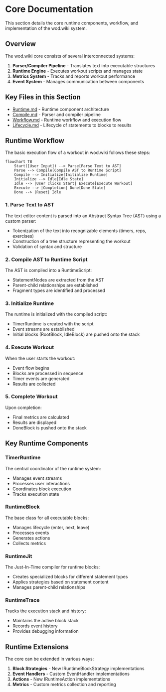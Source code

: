 # Core Documentation

This section details the core runtime components, workflow, and implementation of the wod.wiki system.

## Overview

The wod.wiki core consists of several interconnected systems:

1. **Parser/Compiler Pipeline** - Translates text into executable structures
2. **Runtime Engine** - Executes workout scripts and manages state
3. **Metrics System** - Tracks and reports workout performance
4. **Event System** - Manages communication between components

## Key Files in this Section

- [Runtime.md](./Runtime.md) - Runtime component architecture
- [Compile.md](./Compile.md) - Parser and compiler pipeline
- [Workflow.md](./Workflow.md) - Runtime workflow and execution flow
- [Lifecycle.md](./Lifecycle.md) - Lifecycle of statements to blocks to results

## Runtime Workflow

The basic execution flow of a workout in wod.wiki follows these steps:

```mermaid
flowchart TB
    Start([User Input]) --> Parse[Parse Text to AST]
    Parse --> Compile[Compile AST to Runtime Script]
    Compile --> Initialize[Initialize Runtime]
    Initialize --> Idle[Idle State]
    Idle --> |User clicks Start| Execute[Execute Workout]
    Execute --> |Completion| Done[Done State]
    Done --> |Reset| Idle
```

### 1. Parse Text to AST

The text editor content is parsed into an Abstract Syntax Tree (AST) using a custom parser:

- Tokenization of the text into recognizable elements (timers, reps, exercises)
- Construction of a tree structure representing the workout
- Validation of syntax and structure

### 2. Compile AST to Runtime Script

The AST is compiled into a RuntimeScript:

- StatementNodes are extracted from the AST
- Parent-child relationships are established
- Fragment types are identified and processed

### 3. Initialize Runtime

The runtime is initialized with the compiled script:

- TimerRuntime is created with the script
- Event streams are established
- Initial blocks (RootBlock, IdleBlock) are pushed onto the stack

### 4. Execute Workout

When the user starts the workout:

- Event flow begins
- Blocks are processed in sequence
- Timer events are generated
- Results are collected

### 5. Complete Workout

Upon completion:

- Final metrics are calculated
- Results are displayed
- DoneBlock is pushed onto the stack

## Key Runtime Components

### TimerRuntime

The central coordinator of the runtime system:

- Manages event streams
- Processes user interactions
- Coordinates block execution
- Tracks execution state

### RuntimeBlock

The base class for all executable blocks:

- Manages lifecycle (enter, next, leave)
- Processes events
- Generates actions
- Collects metrics

### RuntimeJit

The Just-In-Time compiler for runtime blocks:

- Creates specialized blocks for different statement types
- Applies strategies based on statement content
- Manages parent-child relationships

### RuntimeTrace

Tracks the execution stack and history:

- Maintains the active block stack
- Records event history
- Provides debugging information

## Runtime Extensions

The core can be extended in various ways:

1. **Block Strategies** - New IRuntimeBlockStrategy implementations
2. **Event Handlers** - Custom EventHandler implementations
3. **Actions** - New IRuntimeAction implementations
4. **Metrics** - Custom metrics collection and reporting
